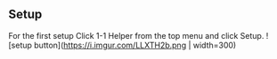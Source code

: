 ## Setup

For the first setup Click 1-1 Helper from the top menu and click Setup.
![setup button](https://i.imgur.com/LLXTH2b.png | width=300)


